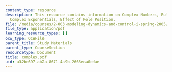 ```yaml
---
content_type: resource
description: This resource contains information on Complex Numbers, Euler?s Identity,
  Complex Exponentials, Effect of Pole Position.
file: /media/courses/2-003-modeling-dynamics-and-control-i-spring-2005/a32be697ab2a86714a9b2663eca0edae_complex.pdf
file_type: application/pdf
learning_resource_types: []
ocw_type: OCWFile
parent_title: Study Materials
parent_type: CourseSection
resourcetype: Document
title: complex.pdf
uid: a32be697-ab2a-8671-4a9b-2663eca0edae
---
```

